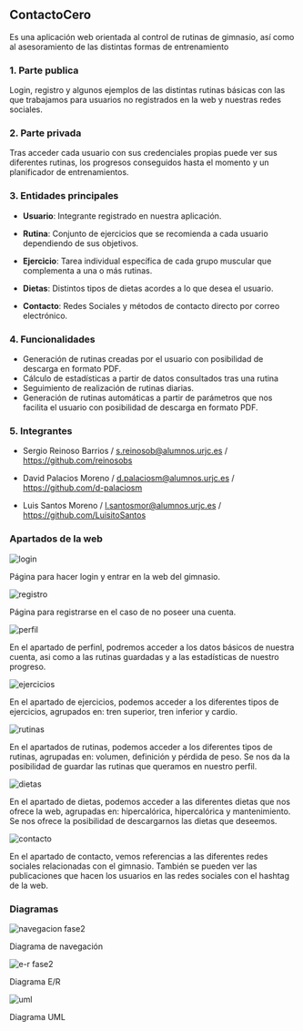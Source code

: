 ## ContactoCero
Es una aplicación web orientada al control de rutinas de gimnasio, así como al asesoramiento de las distintas formas de entrenamiento  

### 1. Parte publica
Login, registro y algunos ejemplos de las distintas rutinas básicas con las que trabajamos para usuarios no registrados en la web y nuestras redes sociales.

### 2. Parte privada
Tras acceder cada usuario con sus credenciales propias puede ver sus diferentes rutinas, los progresos conseguidos hasta el momento y un planificador de entrenamientos.

### 3. Entidades principales
   - **Usuario**: Integrante registrado en nuestra aplicación.

   - **Rutina**: Conjunto de ejercicios que se recomienda a cada usuario dependiendo de sus objetivos.

   - **Ejercicio**: Tarea individual específica de cada grupo muscular que complementa a una o más rutinas.
   
   - **Dietas**: Distintos tipos de dietas acordes a lo que desea el usuario.

   - **Contacto**: Redes Sociales y métodos de contacto directo por correo electrónico. 

### 4. Funcionalidades
   - Generación de rutinas creadas por el usuario con posibilidad de descarga en formato PDF.
   - Cálculo de estadísticas a partir de datos consultados tras una rutina
   - Seguimiento de realización de rutinas diarias.
   - Generación de rutinas automáticas a partir de parámetros que nos facilita el usuario con posibilidad de descarga en formato PDF.
### 5. Integrantes
   * Sergio Reinoso Barrios / s.reinosob@alumnos.urjc.es / https://github.com/reinosobs

   * David Palacios Moreno / d.palaciosm@alumnos.urjc.es / https://github.com/d-palaciosm

   * Luis Santos Moreno / l.santosmor@alumnos.urjc.es / https://github.com/LuisitoSantos

### Apartados de la web


![login](https://user-images.githubusercontent.com/45769039/53116616-5ebf7080-3549-11e9-9fab-161a98a9f7c3.PNG)

Página para hacer login y entrar en la web del gimnasio.

![registro](https://user-images.githubusercontent.com/45769039/53116808-d392aa80-3549-11e9-8c80-a4397ace3230.png)

Página para registrarse en el caso de no poseer una cuenta.

![perfil](https://user-images.githubusercontent.com/45769039/53116920-12286500-354a-11e9-8247-1814cdf31394.PNG)

En el apartado de perfinl, podremos acceder a los datos básicos de nuestra cuenta, asi como a las rutinas guardadas y a las estadísticas de nuestro progreso.

![ejercicios](https://user-images.githubusercontent.com/45769039/53117053-5156b600-354a-11e9-81c9-d2ff76fe1dc6.PNG)

En el apartado de ejercicios, podemos acceder a los diferentes tipos de ejercicios, agrupados en: tren superior, tren inferior y cardio.

![rutinas](https://user-images.githubusercontent.com/45769039/53117194-a8f52180-354a-11e9-88c9-b2bf9633f435.PNG)

En el apartados de rutinas, podemos acceder a los diferentes tipos de rutinas, agrupadas en: volumen, definición y pérdida de peso. Se nos da la posibilidad de guardar las rutinas que queramos en nuestro perfil.

![dietas](https://user-images.githubusercontent.com/45769039/53117392-1b660180-354b-11e9-8f86-c07e2ad06519.PNG)

En el apartado de dietas, podemos acceder a las diferentes dietas que nos ofrece la web, agrupadas en: hipercalórica, hipercalórica y mantenimiento. Se nos ofrece la posibilidad de descargarnos las dietas que deseemos.

![contacto](https://user-images.githubusercontent.com/45769039/53117581-844d7980-354b-11e9-84cc-b154c1162914.png)

En el apartado de contacto, vemos referencias a las diferentes redes sociales relacionadas con el gimnasio. También se pueden ver las publicaciones que hacen los usuarios en las redes sociales con el hashtag de la web.


### Diagramas

![navegacion fase2](https://user-images.githubusercontent.com/45769039/53118456-6d0f8b80-354d-11e9-85ad-8b3dda7d6f0e.jpeg)

Diagrama de navegación

![e-r fase2](https://user-images.githubusercontent.com/45769039/53118308-199d3d80-354d-11e9-9b59-a6771a59d262.JPG)

Diagrama E/R

![uml](https://user-images.githubusercontent.com/45769039/53121245-12c5f900-3554-11e9-89d0-4cd17b4c08b5.png)

Diagrama UML
